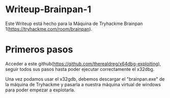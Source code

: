 # Writeup-Brainpan-1
Este Writeup está hecho para la Máquina de Tryhackme Brainpan 1(https://tryhackme.com/room/brainpan).

# Primeros pasos
Acceder a este github(https://github.com/therealdreg/x64dbg-exploiting), seguir todos sus pasos hasta poder ejecutar correctamente el x32dbg.

Una vez podamos usar el x32gdb, debemos descargar el "brainpan.exe" de la máquina de Tryhackme y pasarla a nuestra máquina virtual de windows para poder empezar a explotarla.
